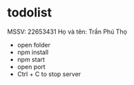 # todolist
MSSV: 22653431
Họ và tên: Trần Phú Thọ

+ open folder
+ npm install
+ npm start
+ open port
+ Ctrl + C to stop server
